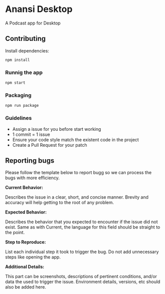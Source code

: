 # Anansi Desktop

A Podcast app for Desktop

## Contributing

Install dependencies:

    npm install

### Runnig the app

    npm start

### Packaging

    npm run package

### Guidelines

- Assign a issue for you before start working
- 1 commit = 1 issue
- Ensure your code style match the existent code in the project
- Create a Pull Request for your patch

## Reporting bugs
Please follow the template below to report bugg so we can process the bugs with more efficiency.

**Current Behavior:**

Describes the issue in a clear, short, and concise manner.
Brevity and accuracy will help getting to the root of any problem.

**Expected Behavior:**

Describes the behavior that you expected to encounter if the issue did not exist.
Same as with Current, the language for this field should be straight to the point.

**Step to Reproduce:**

List each individual step it took to trigger the bug.
Do not add unnecessary steps like opening the app.

**Additional Details:**

This part can be screenshots, descriptions of pertinent conditions, and/or data the used to trigger the issue.
Environment details, versions, etc should also be added here.

